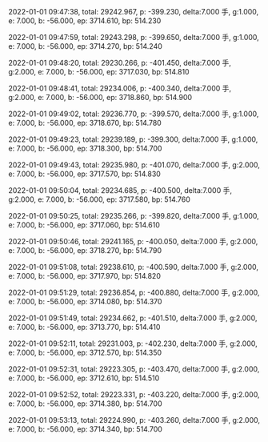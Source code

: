 2022-01-01 09:47:38, total: 29242.967, p: -399.230, delta:7.000 手, g:1.000, e: 7.000, b: -56.000, ep: 3714.610, bp: 514.230

2022-01-01 09:47:59, total: 29243.298, p: -399.650, delta:7.000 手, g:1.000, e: 7.000, b: -56.000, ep: 3714.270, bp: 514.240

2022-01-01 09:48:20, total: 29230.266, p: -401.450, delta:7.000 手, g:2.000, e: 7.000, b: -56.000, ep: 3717.030, bp: 514.810

2022-01-01 09:48:41, total: 29234.006, p: -400.340, delta:7.000 手, g:2.000, e: 7.000, b: -56.000, ep: 3718.860, bp: 514.900

2022-01-01 09:49:02, total: 29236.770, p: -399.570, delta:7.000 手, g:1.000, e: 7.000, b: -56.000, ep: 3718.670, bp: 514.780

2022-01-01 09:49:23, total: 29239.189, p: -399.300, delta:7.000 手, g:1.000, e: 7.000, b: -56.000, ep: 3718.300, bp: 514.700

2022-01-01 09:49:43, total: 29235.980, p: -401.070, delta:7.000 手, g:2.000, e: 7.000, b: -56.000, ep: 3717.570, bp: 514.830

2022-01-01 09:50:04, total: 29234.685, p: -400.500, delta:7.000 手, g:2.000, e: 7.000, b: -56.000, ep: 3717.580, bp: 514.760

2022-01-01 09:50:25, total: 29235.266, p: -399.820, delta:7.000 手, g:1.000, e: 7.000, b: -56.000, ep: 3717.060, bp: 514.610

2022-01-01 09:50:46, total: 29241.165, p: -400.050, delta:7.000 手, g:2.000, e: 7.000, b: -56.000, ep: 3718.270, bp: 514.790

2022-01-01 09:51:08, total: 29238.610, p: -400.590, delta:7.000 手, g:2.000, e: 7.000, b: -56.000, ep: 3717.970, bp: 514.820

2022-01-01 09:51:29, total: 29236.854, p: -400.880, delta:7.000 手, g:2.000, e: 7.000, b: -56.000, ep: 3714.080, bp: 514.370

2022-01-01 09:51:49, total: 29234.662, p: -401.510, delta:7.000 手, g:2.000, e: 7.000, b: -56.000, ep: 3713.770, bp: 514.410

2022-01-01 09:52:11, total: 29231.003, p: -402.230, delta:7.000 手, g:2.000, e: 7.000, b: -56.000, ep: 3712.570, bp: 514.350

2022-01-01 09:52:31, total: 29223.305, p: -403.470, delta:7.000 手, g:2.000, e: 7.000, b: -56.000, ep: 3712.610, bp: 514.510

2022-01-01 09:52:52, total: 29223.331, p: -403.220, delta:7.000 手, g:2.000, e: 7.000, b: -56.000, ep: 3714.380, bp: 514.700

2022-01-01 09:53:13, total: 29224.990, p: -403.260, delta:7.000 手, g:2.000, e: 7.000, b: -56.000, ep: 3714.340, bp: 514.700